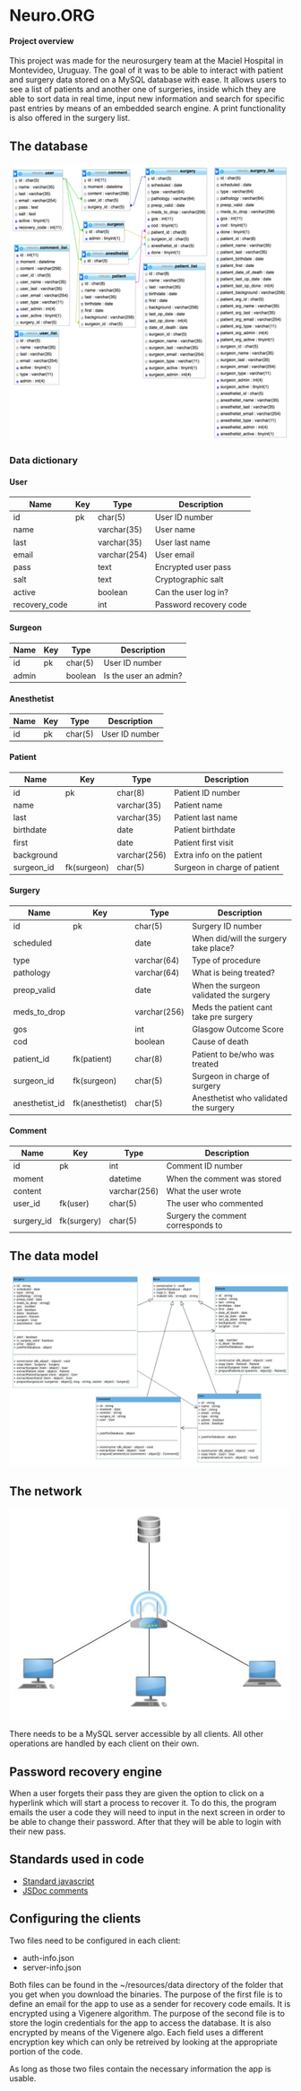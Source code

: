 # Neuro.ORG

#### Project overview

This project was made for the neurosurgery team at the Maciel Hospital in Montevideo, Uruguay.
The goal of it was to be able to interact with patient and surgery data stored on a MySQL database with ease.
It allows users to see a list of patients and another one of surgeries, inside which they are able to sort data in real time, input new information and search for specific past entries by means of an embedded search engine.
A print functionality is also offered in the surgery list.

## The database
![DBSchema](img/docs/dbschema.png)

### Data dictionary

#### User
Name|Key|Type|Description
--- | --- | --- | -------
id | pk | char(5) | User ID number
name | | varchar(35) | User name
last | | varchar(35) | User last name
email | | varchar(254) | User email
pass | | text | Encrypted user pass
salt | | text | Cryptographic salt
active | | boolean | Can the user log in?
recovery_code | | int | Password recovery code

#### Surgeon
Name|Key|Type|Description
--- | --- | --- | -------
id | pk | char(5) | User ID number
admin | | boolean | Is the user an admin?

#### Anesthetist
Name|Key|Type|Description
--- | --- | --- | -------
id | pk | char(5) | User ID number

#### Patient
Name|Key|Type|Description
--- | --- | --- | -------
id | pk | char(8) | Patient ID number
name | | varchar(35) | Patient name
last | | varchar(35) | Patient last name
birthdate | | date | Patient birthdate
first | | date | Patient first visit
background | | varchar(256) | Extra info on the patient
surgeon_id | fk(surgeon) | char(5) | Surgeon in charge of patient

#### Surgery
Name|Key|Type|Description
--- | --- | --- | -------
id | pk | char(5) | Surgery ID number
scheduled | | date | When did/will the surgery take place?
type | | varchar(64) | Type of procedure
pathology | | varchar(64) | What is being treated?
preop_valid | | date | When the surgeon validated the surgery
meds_to_drop | | varchar(256) | Meds the patient cant take pre surgery
gos | | int | Glasgow Outcome Score
cod | | boolean | Cause of death
patient_id | fk(patient) | char(8) | Patient to be/who was treated
surgeon_id | fk(surgeon) | char(5) | Surgeon in charge of surgery
anesthetist_id | fk(anesthetist) | char(5) | Anesthetist who validated the surgery

#### Comment
Name|Key|Type|Description
--- | --- | --- | -------
id | pk | int | Comment ID number
moment | | datetime | When the comment was stored
content | | varchar(256) | What the user wrote
user_id | fk(user) | char(5) | The user who commented
surgery_id | fk(surgery) | char(5) | Surgery the comment corresponds to

## The data model

![Class UML](img/docs/class-uml.jpg)

## The network

![Network diagram](img/docs/network.jpg)

There needs to be a MySQL server accessible by all clients. All other operations are handled by each client on their own.

## Password recovery engine

When a user forgets their pass they are given the option to click on a hyperlink which will start a process to recover it.
To do this, the program emails the user a code they will need to input in the next screen in order to be able to change their password.
After that they will be able to login with their new pass.

## Standards used in code

* [Standard javascript](https://standardjs.com/)
* [JSDoc comments](http://usejsdoc.org/)

## Configuring the clients

Two files need to be configured in each client:

  * auth-info.json
  * server-info.json

Both files can be found in the ~/resources/data directory of the folder that you get when you download the binaries.
The purpose of the first file is to define an email for the app to use as a sender for recovery code emails. It is encrypted using a Vigenere algorithm.
The purpose of the second file is to store the login credentials for the app to access the database. It is also encrypted by means of the Vigenere algo.
Each field uses a different encryption key which can only be retreived by looking at the appropriate portion of the code.

As long as those two files contain the necessary information the app is usable.
